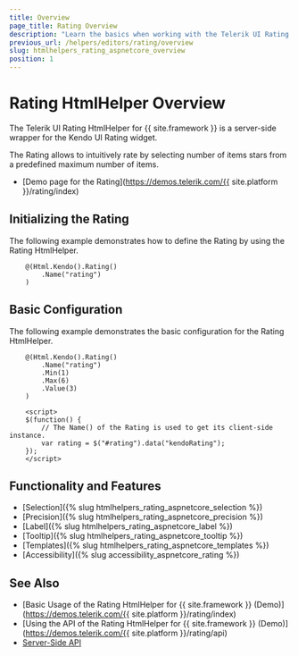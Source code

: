 ```yaml
---
title: Overview
page_title: Rating Overview
description: "Learn the basics when working with the Telerik UI Rating HtmlHelper for {{ site.framework }}."
previous_url: /helpers/editors/rating/overview
slug: htmlhelpers_rating_aspnetcore_overview
position: 1
---
```


# Rating HtmlHelper Overview

The Telerik UI Rating HtmlHelper for {{ site.framework }} is a server-side wrapper for the Kendo UI Rating widget.

The Rating allows to intuitively rate by selecting number of items stars from a predefined maximum number of items.

* [Demo page for the Rating](https://demos.telerik.com/{{ site.platform }}/rating/index)

## Initializing the Rating

The following example demonstrates how to define the Rating by using the Rating HtmlHelper.

```Razor
    @(Html.Kendo().Rating()
        .Name("rating")
    )
```

## Basic Configuration

The following example demonstrates the basic configuration for the Rating HtmlHelper.

```Razor
    @(Html.Kendo().Rating()
        .Name("rating")
        .Min(1)
        .Max(6)
        .Value(3)
    )

    <script>
    $(function() {
        // The Name() of the Rating is used to get its client-side instance.
        var rating = $("#rating").data("kendoRating");
    });
    </script>
```

## Functionality and Features

* [Selection]({% slug htmlhelpers_rating_aspnetcore_selection %})
* [Precision]({% slug htmlhelpers_rating_aspnetcore_precision %})
* [Label]({% slug htmlhelpers_rating_aspnetcore_label %})
* [Tooltip]({% slug htmlhelpers_rating_aspnetcore_tooltip %})
* [Templates]({% slug htmlhelpers_rating_aspnetcore_templates %})
* [Accessibility]({% slug accessibility_aspnetcore_rating %})

## See Also

* [Basic Usage of the Rating HtmlHelper for {{ site.framework }} (Demo)](https://demos.telerik.com/{{ site.platform }}/rating/index)
* [Using the API of the Rating HtmlHelper for {{ site.framework }} (Demo)](https://demos.telerik.com/{{ site.platform }}/rating/api)
* [Server-Side API](/api/rating)

